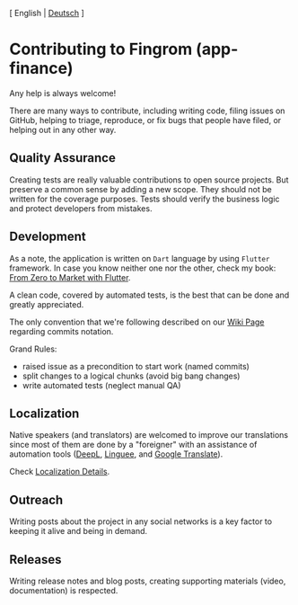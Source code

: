 [ English | [Deutsch](./CONTRIBUTING_de.md) ]

Contributing to Fingrom (app-finance)
=======================

Any help is always welcome!

There are many ways to contribute, including writing code, filing issues on GitHub, helping to 
triage, reproduce, or fix bugs that people have filed, or helping out in any other way.

Quality Assurance
-----------------------

Creating tests are really valuable contributions to open source projects. But preserve a common sense by adding a new
scope. They should not be written for the coverage purposes. Tests should verify the business logic and protect 
developers from mistakes.

Development
-----------------------

As a note, the application is written on `Dart` language by using `Flutter` framework. In case you know neither 
one nor the other, check my book: [From Zero to Market with Flutter](./docs/implementation-flow/README.md).

A clean code, covered by automated tests, is the best that can be done and greatly appreciated.

The only convention that we're following described on our 
[Wiki Page](https://github.com/lyskouski/app-finance/wiki/Project-Notation)
regarding commits notation.

Grand Rules:
- raised issue as a precondition to start work (named commits)
- split changes to a logical chunks (avoid big bang changes)
- write automated tests (neglect manual QA)


Localization
-----------------------

Native speakers (and translators) are welcomed to improve our translations since most of them are done by a "foreigner"
with an assistance of automation tools ([DeepL](https://www.deepl.com/translator), [Linguee](https://www.linguee.com/), 
and [Google Translate](https://translate.google.com/)). 

Check [Localization Details](./lib/l10n/README.md).

Outreach
-----------------------

Writing posts about the project in any social networks is a key factor to keeping it alive and being in demand.

Releases
-----------------------

Writing release notes and blog posts, creating supporting materials (video, documentation) is respected.
